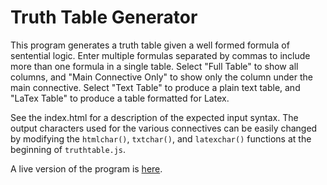 Truth Table Generator
=====================

This program generates a truth table given a well formed formula of sentential logic.  Enter multiple formulas separated by commas to include more than one formula in a single table.  Select "Full Table" to show all columns, and "Main Connective Only" to show only the column under the main connective.  Select "Text Table" to produce a plain text table, and "LaTex Table" to produce a  table formatted for Latex.

See the index.html for a description of the expected input syntax.  The output characters used for the various connectives can be easily changed by modifying the `htmlchar()`, `txtchar()`, and `latexchar()` functions at the beginning of `truthtable.js`.

A live version of the program is [here](http://mrieppel.net/prog/truthtable.html).